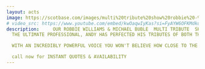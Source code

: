 ```yaml
---
layout: acts
image: https://scotbase.com/images/multi%20tribute%20show%20robbie%20-%20buble.jpg
# video_src: https://www.youtube.com/embed/kwOaqwIyKas?si=FyAYW6OFKMdkuAjb
description:     OUR ROBBIE WILLIAMS & MICHAEL BUBLE  MULTI TRIBUTE  SHOW  FROM ANDY G MILLER IS FABULOUS NIGHT OF  ENTERTAINMENT.   ANDY EXCELS AS MICHAEL BUBLE. SINGING ALL THE HITS IN HIS SMOOTH VOICE, THE SHOW CHANGES GEARS WHEN HE REAPPEARS AS BAD BOY ROBBIE WILLIAMS.  <hr>
  THE ULTIMATE PROFESSIONAL, ANDY HAS PERFECTED HIS TRIBUTES OF BOTH THESE STARS.

  WITH AN INCREDIBLY POWERFUL VOICE YOU WON'T BELIEVE HOW CLOSE TO THE REAL VOCALISTS HE IS. ANDY BRINGS FULL PRO LIGHTING & SOUND SYSTEMS AND BACKDROPS.  <hr>

  call now for INSTANT QUOTES & AVAILABILITY
---
```

